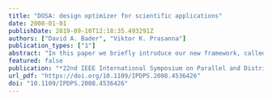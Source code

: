 ```yaml
---
title: "DOSA: design optimizer for scientific applications"
date: 2008-01-01
publishDate: 2019-09-10T12:18:35.493291Z
authors: ["David A. Bader", "Viktor K. Prasanna"]
publication_types: ["1"]
abstract: "In this paper we briefly introduce our new framework, called \"design optimizer for scientific applications\" (DOSA) which allows the programmer or compiler writer to explore alternative designs and optimize for speed (or power) at design-time and use a run-time optimizer. The run-time system is a portable interface that enables dynamic application optimization by interfacing with the output of DOSA. As an illustration we demonstrate speed up for two applications: parallel exact inference and community identification in large-scale networks."
featured: false
publication: "*22nd IEEE International Symposium on Parallel and Distributed Processing, IPDPS 2008, Miami, Florida USA, April 14-18, 2008*"
url_pdf: "https://doi.org/10.1109/IPDPS.2008.4536426"
doi: "10.1109/IPDPS.2008.4536426"
---
```


